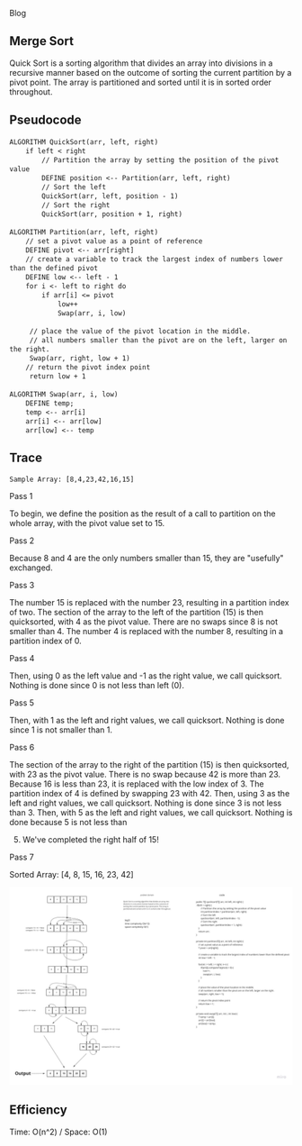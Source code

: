 Blog

## Merge Sort

Quick Sort is a sorting algorithm that divides an array into divisions in a recursive manner based
on the outcome of sorting the current partition by a pivot point. The array is partitioned and
sorted until it is in sorted order throughout.

## Pseudocode

```
ALGORITHM QuickSort(arr, left, right)
    if left < right
        // Partition the array by setting the position of the pivot value 
        DEFINE position <-- Partition(arr, left, right)
        // Sort the left
        QuickSort(arr, left, position - 1)
        // Sort the right
        QuickSort(arr, position + 1, right)

ALGORITHM Partition(arr, left, right)
    // set a pivot value as a point of reference
    DEFINE pivot <-- arr[right]
    // create a variable to track the largest index of numbers lower than the defined pivot
    DEFINE low <-- left - 1
    for i <- left to right do
        if arr[i] <= pivot
            low++
            Swap(arr, i, low)

     // place the value of the pivot location in the middle.
     // all numbers smaller than the pivot are on the left, larger on the right. 
     Swap(arr, right, low + 1)
    // return the pivot index point
     return low + 1

ALGORITHM Swap(arr, i, low)
    DEFINE temp;
    temp <-- arr[i]
    arr[i] <-- arr[low]
    arr[low] <-- temp

```

## Trace

```
Sample Array: [8,4,23,42,16,15]
```

Pass 1

To begin, we define the position as the result of a call to partition on the whole array, with the
pivot value set to 15.

Pass 2

Because 8 and 4 are the only numbers smaller than 15, they are "usefully" exchanged.

Pass 3

The number 15 is replaced with the number 23, resulting in a partition index of two. The section of
the array to the left of the partition (15) is then quicksorted, with 4 as the pivot value. There
are no swaps since 8 is not smaller than 4. The number 4 is replaced with the number 8, resulting in
a partition index of 0.

Pass 4

Then, using 0 as the left value and -1 as the right value, we call quicksort. Nothing is done since
0 is not less than left (0).

Pass 5

Then, with 1 as the left and right values, we call quicksort. Nothing is done since 1 is not smaller
than 1.

Pass 6

The section of the array to the right of the partition (15) is then quicksorted, with 23 as the
pivot value. There is no swap because 42 is more than 23. Because 16 is less than 23, it is replaced
with the low index of 3. The partition index of 4 is defined by swapping 23 with 42. Then, using 3
as the left and right values, we call quicksort. Nothing is done since 3 is not less than 3. Then,
with 5 as the left and right values, we call quicksort. Nothing is done because 5 is not less than

5. We've completed the right half of 15!

Pass 7

Sorted Array: [4, 8, 15, 16, 23, 42]

![challenge27](./challenge28.jpg)

## Efficiency

Time: O(n^2)  / Space: O(1)